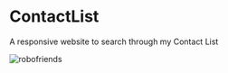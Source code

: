 # ContactList
A responsive website to search through my Contact List

![robofriends](https://user-images.githubusercontent.com/44682670/49476651-9539f900-f840-11e8-887a-9d11e466f9e6.JPG)
